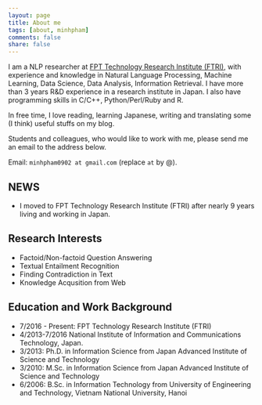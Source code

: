 ```yaml
---
layout: page
title: About me
tags: [about, minhpham]
comments: false
share: false
---
```


I am a NLP researcher at [FPT Technology Research Institute (FTRI)](http://ftri.fpt.edu.vn/), with experience and knowledge in Natural Language Processing, Machine Learning, Data Science, Data Analysis, Information Retrieval. I have more than 3 years R&D experience in a research institute in Japan. I also have programming skills in C/C++, Python/Perl/Ruby and R.

In free time, I love reading, learning Japanese, writing and translating some (I think) useful stuffs on my blog.

Students and colleagues, who would like to work with me, please send me an email to the address below.

Email: ```minhpham0902 at gmail.com``` (replace ```at``` by @).

## NEWS

* I moved to FPT Technology Research Institute (FTRI) after nearly 9 years living and working in Japan.

## Research Interests

* Factoid/Non-factoid Question Answering
* Textual Entailment Recognition
* Finding Contradiction in Text
* Knowledge Acqusition from Web
            
## Education and Work Background

* 7/2016 - Present: FPT Technology Research Institute (FTRI)
* 4/2013-7/2016 National Institute of Information and Communications Technology, Japan.
* 3/2013: Ph.D. in Information Science from Japan Advanced Institute of Science and Technology
* 3/2010: M.Sc. in Information Science from Japan Advanced Institute of Science and Technology
* 6/2006: B.Sc. in Information Technology from University of Engineering and Technology, Vietnam National University, Hanoi
                





